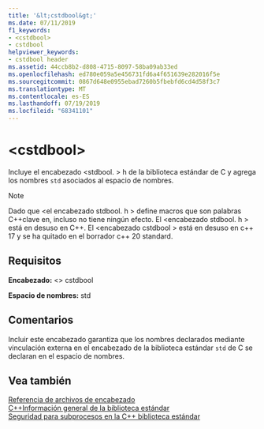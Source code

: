 ```yaml
---
title: '&lt;cstdbool&gt;'
ms.date: 07/11/2019
f1_keywords:
- <cstdbool>
- cstdbool
helpviewer_keywords:
- cstdbool header
ms.assetid: 44ccb8b2-d808-4715-8097-58ba09ab33ed
ms.openlocfilehash: ed780e059a5e456731fd6a4f651639e282016f5e
ms.sourcegitcommit: 0867d648e0955ebad7260b5fbebfd6cd4d58f3c7
ms.translationtype: MT
ms.contentlocale: es-ES
ms.lasthandoff: 07/19/2019
ms.locfileid: "68341101"
---
```

# <a name="ltcstdboolgt"></a>&lt;cstdbool&gt;

Incluye el encabezado \<stdbool. > h de la biblioteca estándar de C y agrega los nombres `std` asociados al espacio de nombres.

> [!NOTE]
> Dado que \<el encabezado stdbool. h > define macros que son palabras C++clave en, incluso no tiene ningún efecto. El \<encabezado stdbool. h > está en desuso en C++. El \<encabezado cstdbool > está en desuso en c++ 17 y se ha quitado en el borrador c++ 20 standard.

## <a name="requirements"></a>Requisitos

**Encabezado:** \<> cstdbool

**Espacio de nombres:** std

## <a name="remarks"></a>Comentarios

Incluir este encabezado garantiza que los nombres declarados mediante vinculación externa en el encabezado de la biblioteca estándar `std` de C se declaran en el espacio de nombres.

## <a name="see-also"></a>Vea también

[Referencia de archivos de encabezado](cpp-standard-library-header-files.md)\
[C++Información general de la biblioteca estándar](cpp-standard-library-overview.md)\
[Seguridad para subprocesos en la C++ biblioteca estándar](thread-safety-in-the-cpp-standard-library.md)
